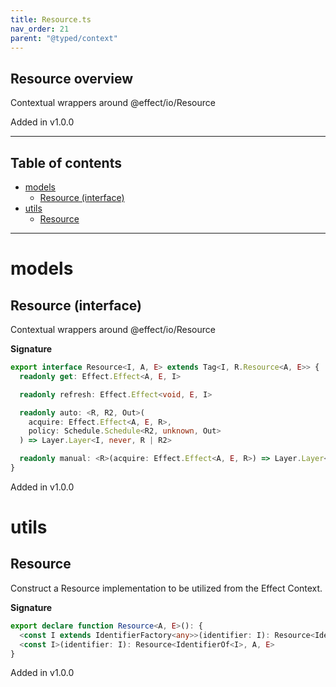 ```yaml
---
title: Resource.ts
nav_order: 21
parent: "@typed/context"
---
```


## Resource overview

Contextual wrappers around @effect/io/Resource

Added in v1.0.0

---

<h2 class="text-delta">Table of contents</h2>

- [models](#models)
  - [Resource (interface)](#resource-interface)
- [utils](#utils)
  - [Resource](#resource)

---

# models

## Resource (interface)

Contextual wrappers around @effect/io/Resource

**Signature**

```ts
export interface Resource<I, A, E> extends Tag<I, R.Resource<A, E>> {
  readonly get: Effect.Effect<A, E, I>

  readonly refresh: Effect.Effect<void, E, I>

  readonly auto: <R, R2, Out>(
    acquire: Effect.Effect<A, E, R>,
    policy: Schedule.Schedule<R2, unknown, Out>
  ) => Layer.Layer<I, never, R | R2>

  readonly manual: <R>(acquire: Effect.Effect<A, E, R>) => Layer.Layer<I, never, R>
}
```

Added in v1.0.0

# utils

## Resource

Construct a Resource implementation to be utilized from the Effect Context.

**Signature**

```ts
export declare function Resource<A, E>(): {
  <const I extends IdentifierFactory<any>>(identifier: I): Resource<IdentifierOf<I>, A, E>
  <const I>(identifier: I): Resource<IdentifierOf<I>, A, E>
}
```

Added in v1.0.0
